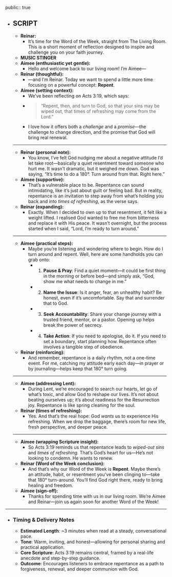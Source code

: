public:: true

- ## **SCRIPT**
	- **Reinar:**
		- It’s time for the Word of the Week, straight from The Living Room. This is a short moment of reflection designed to inspire and challenge you on your faith journey.
	- **MUSIC STINGER**
	- **Aimee (enthusiastic yet gentle):**
		- Hello and welcome back to our living room! I’m Aimee—
	- **Reinar (thoughtful):**
		- —and I’m Reinar. Today we want to spend a little more time focusing on a powerful concept: **Repent**.
	- **Aimee (setting context):**
		- We’ve been reflecting on Acts 3:19, which says:
		- > “Repent, then, and turn to God, so that your sins may be wiped out, that times of refreshing may come from the Lord.”
		- I love how it offers both a *challenge* and a *promise*—the challenge to change direction, and the promise that God will bring real renewal.
	- ---
	- **Reinar (personal note):**
		- You know, I’ve felt God nudging me about a negative attitude I’d let take root—basically a quiet resentment toward someone who hurt me. It wasn’t dramatic, but it weighed me down. God was saying, “It’s time to do a 180°. Turn around from that. Right here.”
	- **Aimee (supportive):**
		- That’s a vulnerable place to be. Repentance can sound intimidating, like it’s just about guilt or feeling bad. But in reality, repentance is an invitation to step away from what’s holding you back and into *times of refreshing*, as the verse says.
	- **Reinar (expanding):**
		- Exactly. When I decided to own up to that resentment, it felt like a weight lifted. I realised God wanted to free me from bitterness and replace it with His peace. It wasn’t overnight, but the process started when I said, “Lord, I’m ready to turn around.”
	- ---
	- **Aimee (practical steps):**
		- Maybe you’re listening and wondering where to begin. How do I turn around and repent. Well, here are some handholds you can grab onto:
			- 1.	**Pause & Pray**: Find a quiet moment—it could be first thing in the morning or before bed—and simply ask, “God, show me what needs to change in me.”
			- 2.	**Name the Issue**: Is it anger, fear, an unhealthy habit? Be honest, even if it’s uncomfortable. Say that and surrender that to God.
			- 3.	**Seek Accountability**: Share your change journey with a trusted friend, mentor, or a pastor. Opening up helps break the power of secrecy.
			- 4.	**Take Action**: If you need to apologise, do it. If you need to set a boundary, start planning how. Repentance often involves a tangible step of obedience.
	- **Reinar (reinforcing):**
		- And remember, repentance is a daily rhythm, not a one-time event. For me, catching my attitude early each day—in prayer or by journaling—helps keep that 180° turn going.
	- ---
	- **Aimee (addressing Lent):**
		- During Lent, we’re encouraged to search our hearts, let go of what’s toxic, and allow God to reshape our lives. It’s not about beating ourselves up; it’s about readiness for the Resurrection joy. Repentance is like spring cleaning for the soul.
	- **Reinar (times of refreshing):**
		- Yes. And that’s the real hope: God *wants* us to experience His refreshing. When we drop the baggage, there’s room for new life, fresh perspective, and deeper peace.
	- ---
	- **Aimee (wrapping Scripture insight):**
		- So Acts 3:19 reminds us that repentance leads to *wiped-out sins* and *times of refreshing.* That’s God’s heart for us—He’s not looking to condemn. He wants to renew.
	- **Reinar (Word of the Week conclusion):**
		- And that’s why our Word of the Week is **Repent**. Maybe there’s an attitude, habit, or resentment you’ve been clinging to—take that 180° turn-around. You’ll find God right there, ready to bring healing and freedom.
	- **Aimee (sign-off):**
		- Thanks for spending time with us in our living room. We’re Aimee and Reinar—join us again soon for another Word of the Week!
- ---
- ### **Timing & Delivery Notes**
	- **Estimated Length**: ~3 minutes when read at a steady, conversational pace.
	- **Tone**: Warm, inviting, and honest—allowing for personal sharing and practical application.
	- **Core Scripture**: Acts 3:19 remains central, framed by a real-life anecdote and step-by-step guidance.
	- **Outcome**: Encourages listeners to embrace repentance as a path to forgiveness, renewal, and deeper communion with God.